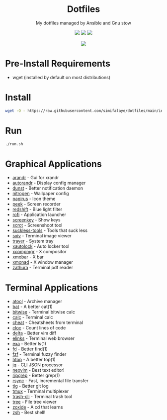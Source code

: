 <h1 align="center">Dotfiles</h1>
<p align="center">My dotfiles managed by Ansible and Gnu stow</p>
<p align="center">
  <img src="https://img.shields.io/badge/OS-ubuntu_22.04-orange.svg" />
  <img src="https://img.shields.io/badge/Editor-vim-brightgreen.svg" />
  <img src="https://img.shields.io/badge/Shell-zsh-yellow.svg" />
  <br><br>
  <img src="https://i.imgur.com/pVGr7tX.png">
</p>

# Pre-Install Requirements

- wget (installed by default on most distributions)

# Install

```sh
wget -O - https://raw.githubusercontent.com/simifalaye/dotfiles/main/install.sh | sh
```

# Run

```sh
./run.sh
```

# Graphical Applications

- [arandr](https://christian.amsuess.com/tools/arandr/) - Gui for xrandr
- [autorandr](https://github.com/phillipberndt/autorandr) - Display config manager
- [dunst](https://github.com/dunst-project/dunst) - Better notification daemon
- [nitrogen](https://wiki.archlinux.org/index.php/nitrogen) - Wallpaper config
- [papirus](https://github.com/PapirusDevelopmentTeam/papirus-icon-theme) - Icon theme
- [peek](https://github.com/phw/peek) - Screen recorder
- [redshift](http://jonls.dk/redshift/) - Blue light filter
- [rofi](https://github.com/davatorium/rofi) - Application launcher
- [screenkey](https://gitlab.com/screenkey/screenkey) - Show keys
- [scrot](https://github.com/dreamer/scrot) - Screenshoot tool
- [suckless-tools](https://tools.suckless.org/) - Tools that suck less
- [sxiv](https://github.com/muennich/sxiv) - Terminal image viewer
- [trayer](https://github.com/sargon/trayer-srg) - System tray
- [xautolock](_blank) - Auto locker tool
- [xcompmgr](https://wiki.archlinux.org/title/xcompmgr) - X compositor
- [xmobar](https://github.com/jaor/xmobar) - X bar
- [xmonad](https://xmonad.org/) - X window manager
- [zathura](https://pwmt.org) - Terminal pdf reader

# Terminal Applications

- [atool](https://www.nongnu.org/atool/) - Archive manager
- [bat](https://github.com/sharkdp/bat) - A better cat(1)
- [bitwise](https://github.com/mellowcandle/bitwise) - Terminal bitwise calc
- [calc](https://packages.ubuntu.com/focal/calc) - Terminal calc
- [cheat](https://github.com/chubin/cheat.sh) - Cheatsheets from terminal
- [cloc](http://cloc.sourceforge.net/) - Count lines of code
- [delta](https://github.com/dandavison/delta) - Better vim diff
- [elinks](http://elinks.or.cz/) - Terminal web browser
- [exa](https://github.com/ogham/exa) - Better ls(1)
- [fd](https://github.com/sharkdp/fd) - Better find(1)
- [fzf](https://github.com/junegunn/fzf) - Terminal fuzzy finder
- [htop](https://htop.dev/) - A better top(1)
- [jq](https://stedolan.github.io/jq/) - CLI JSON processor
- [neovim](https://neovim.io/) - Best text editor!
- [ripgrep](https://github.com/BurntSushi/ripgrep) - Better grep(1)
- [rsync](https://rsync.samba.org/) - Fast, incremental file transfer
- [tig](https://github.com/jonas/tig) - Better git log
- [tmux](https://github.com/tmux/tmux) - Terminal multiplexer
- [trash-cli](https://github.com/andreafrancia/trash-cli) - Terminal trash tool
- [tree](_blank) - File tree viewer
- [zoxide](https://github.com/ajeetdsouza/zoxide) - A cd that learns
- [zsh](https://www.zsh.org/) - Best shell!
